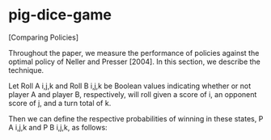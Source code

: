 # pig-dice-game

[Comparing Policies]

Throughout the paper, 
we measure the performance of policies against
the optimal policy of Neller and Presser [2004]. 
In this section, we describe the technique.

Let Roll A i,j,k and Roll B i,j,k 
be Boolean values indicating whether or not
player A and player B, 
respectively, 
will roll given a score of i, an opponent score of j, and a turn total of k. 

Then we can define the respective
probabilities of winning in these states, P A i,j,k and P B i,j,k, as follows:
